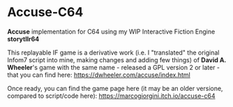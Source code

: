 # Accuse-C64
**Accuse** implementation for C64 using my WIP Interactive Fiction Engine **storytllr64**

This replayable IF game is a derivative work (i.e. I "translated" the original Infom7 script into mine, making changes and adding few things) of **David A. Wheeler**'s game with the same name - released a GPL version 2 or later - that you can find here: https://dwheeler.com/accuse/index.html

Once ready, you can find the game page here (it may be an older versione, compared to script/code here): https://marcogiorgini.itch.io/accuse-c64


